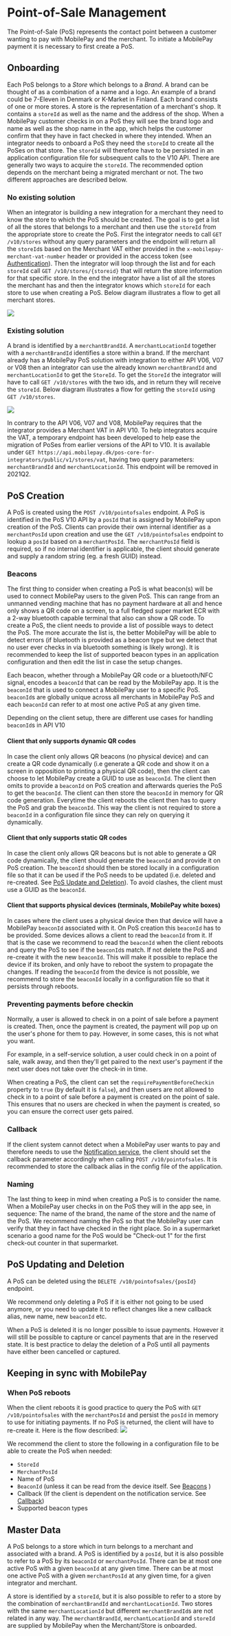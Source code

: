 # <a name="pos_management"></a>Point-of-Sale Management
The Point-of-Sale (PoS) represents the contact point between a customer wanting to pay with MobilePay and the merchant.
To initiate a MobilePay payment it is necessary to first create a PoS. 

## Onboarding
Each PoS belongs to a *Store* which belongs to a *Brand*. A brand can be thought of as a combination of a name and a logo. An example of a brand could be 7-Eleven in Denmark or K-Market in Finland. Each brand consists of one or more stores. A store is the representation of a merchant's shop. It contains a ``storeId`` as well as the name and the address of the shop. When a MobilePay customer checks in on a PoS they will see the brand logo and name as well as the shop name in the app, which helps the customer confirm that they have in fact checked in where they intended.
When an integrator needs to onboard a PoS they need the ``storeId`` to create all the PoSes on that store. The ``storeId`` will therefore have to be persisted in an application configuration file for subsequent calls to the V10 API. There are generally two ways to acquire the ``storeId``. The recommended option depends on the merchant being a migrated merchant or not. The two different approaches are described below. 

### No existing solution
When an integrator is building a new integration for a merchant they need to know the store to which the PoS should be created. The goal is to get a list of all the stores that belongs to a merchant and then use the ``storeId`` from the appropriate store to create the PoS. First the integrator needs to call ``GET /v10/stores`` without any query parameters and the endpoint will return all the ``storeId``s based on the Merchant VAT either provided in the ``x-mobilepay-merchant-vat-number`` header or provided in the access token (see [Authentication](pos_integratorauthentication#obtaining_access_token)). Then the integrator will loop through the list and for each ``storeId`` call ``GET /v10/stores/{storeid}`` that will return the store information for that specific store. In the end the integrator have a list of all the stores the merchant has and then the integrator knows which ``storeId`` for each store to use when creating a PoS. Below diagram illustrates a flow to get all merchant stores.

[![](assets/images/GetStoresByVat.PNG)](assets/images/GetStoresByVat.PNG)

### Existing solution
A brand is identified by a ``merchantBrandId``. A ``merchantLocationId`` together with a ``merchantBrandId`` identifies a store within a brand.
If the merchant already has a MobilePay PoS solution with integration to either API V06, V07 or V08 then an integrator can use the already known ``merchantBrandId`` and ``merchantLocationId`` to get the ``StoreId``. To get the ``StoreId`` the integrator will have to call ``GET /v10/stores`` with the two ids, and in return they will receive the ``storeId``. Below diagram illustrates a flow for getting the ``storeId`` using ``GET /v10/stores``.

[![](assets/images/get_store.png)](assets/images/get_store.png)

In contrary to the API V06, V07 and V08, MobilePay requires that the integrator provides a Merchant VAT in API V10. To help integrators acquire the VAT, a temporary endpoint has been developed to help ease the migration of PoSes from earlier versions of the API to V10. It is available under ``GET https://api.mobilepay.dk/pos-core-for-integrators/public/v1/stores/vat``, having two query parameters: ``merchantBrandId`` and ``merchantLocationId``.
This endpoint will be removed in 2021Q2.

## <a name="pos_creation"></a> PoS Creation
A PoS is created using the ````POST /v10/pointofsales```` endpoint. A PoS is identified in the PoS V10 API by a ````posId```` that is assigned by MobilePay upon creation of the PoS. Clients can provide their own internal identifier as a ````merchantPosId```` upon creation and use the ````GET /v10/pointofsales```` endpoint to lookup a ````posId```` based on a ````merchantPosId````. The `merchantPosId` field is required, so if no internal identifier is applicable, the client should generate and supply a random string (eg. a fresh GUID) instead.

### <a name="beacons"></a> Beacons
The first thing to consider when creating a PoS is what beacon(s) will be used to connect MobilePay users to the given PoS.
This can range from an unmanned vending machine that has no payment hardware at all and hence only shows a QR code on a screen, to a full fledged super market ECR with a 2-way bluetooth capable terminal that also can show a QR code. To create a PoS, the client needs to provide a list of possible ways to detect the PoS. The more accurate the list is, the better MobilePay will be able to detect errors (if bluetooth is provided as a beacon type but we detect that no user ever checks in via bluetooth something is likely wrong). It is recommended to keep the list of supported beacon types in an application configuration and then edit the list in case the setup changes.

Each beacon, whether through a MobilePay QR code or a bluetooth/NFC signal, encodes a ````beaconId```` that can be read by the MobilePay app. It is the ````beaconId```` that is used to connect a MobilePay user to a specific PoS. ````beaconId````s are globally unique across all merchants in MobilePay PoS and each ````beaconId```` can refer to at most one active PoS at any given time. 

Depending on the client setup, there are different use cases for handling ````beaconId````s in API V10

#### Client that only supports dynamic QR codes
In case the client only allows QR beacons (no physical device) and can create a QR code dynamically (i.e generate a QR code and show it on a screen in opposition to printing a physical QR code), then the client can choose to let MobilePay create a GUID to use as ````beaconId````. The client then omits to provide a ````beaconId```` on PoS creation and afterwards queries the PoS to get the ````beaconId````. The client can then store the ````beaconId```` in memory for QR code generation. Everytime the client reboots the client then has to query the PoS and grab the ````beaconId````. This way the client is not required to store a ````beaconId```` in a configuration file since they can rely on querying it dynamically.

#### Client that only supports static QR codes
In case the client only allows QR beacons but is not able to generate a QR code dynamically, the client should generate the ````beaconId```` and provide it on PoS creation. The ````beaconId```` should then be stored locally in a configuration file so that it can be used if the PoS needs to be updated (i.e. deleted and re-created. See [PoS Update and Deletion](pos_management#pos_updating_deletion)). To avoid clashes, the client must use a GUID as the ````beaconId````.

#### Client that supports physical devices (terminals, MobilePay white boxes)
In cases where the client uses a physical device then that device will have a MobilePay ````beaconId```` associated with it. On PoS creation this ````beaconId```` has to be provided. Some devices allows a client to read the ````beaconId```` from it. If that is the case we recommend to read the ````beaconId```` when the client reboots and query the PoS to see if the ````beaconId````s match. If not delete the PoS and re-create it with the new ````beaconId````. This will make it possible to replace the device if its broken, and only have to reboot the system to propagate the changes.
If reading the ````beaconId```` from the device is not possible, we recommend to store the ````beaconId```` locally in a configuration file so that it persists through reboots.

### Preventing payments before checkin
Normally, a user is allowed to check in on a point of sale before a payment is created. Then, once the payment is created, the payment will pop up on the user's phone for them to pay. However, in some cases, this is not what you want.

For example, in a self-service solution, a user could check in on a point of sale, walk away, and then they'll get paired to the next user's payment if the next user does not take over the check-in in time.

When creating a PoS, the client can set the `requirePaymentBeforeCheckin` property to `true` (by default it is `false`), and then users are not allowed to check in to a point of sale before a payment is created on the point of sale. This ensures that no users are checked in when the payment is created, so you can ensure the correct user gets paired.

### <a name="callback"></a>Callback
If the client system cannot detect when a MobilePay user wants to pay and therefore needs to use the [Notification service](detecting_mobilepay#notification), the client should set the callback parameter accordingly when calling ````POST /v10/pointofsales````.
It is recommended to store the callback alias in the config file of the application.

### Naming
The last thing to keep in mind when creating a PoS is to consider the name. When a MobilePay user checks in on the PoS they will in the app see, in sequence: The name of the brand, the name of the store and the name of the PoS. We recommend naming the PoS so that the MobilePay user can verify that they in fact have checked in the right place. So in a supermarket scenario a good name for the PoS would be "Check-out 1" for the first check-out counter in that supermarket.

## <a name="pos_updating_deletion"></a>PoS Updating and Deletion

A PoS can be deleted using the ````DELETE /v10/pointofsales/{posId}```` endpoint.

We recommend only deleting a PoS if it is either not going to be used anymore, or you need to update it to reflect changes like a new callback alias, new name, new ````beaconId```` etc.

When a PoS is deleted it is no longer possible to issue payments. However it will still be possible to capture or cancel payments that are in the reserved state. It is best practice to delay the deletion of a PoS until all payments have either been cancelled or captured.

## Keeping in sync with MobilePay

### When PoS reboots
When the client reboots it is good practice to query the PoS with ````GET /v10/pointofsales```` with the ````merchantPosId```` and persist the ````posId```` in memory to use for initiating payments. If no PoS is returned, the client will have to re-create it. Here is the flow described:
[![](assets/images/PoS_Onboarding.png)](assets/images/PoS_Onboarding.png)


We recommend the client to store the following in a configuration file to be able to create the PoS when needed:

* ````StoreId````
* ````MerchantPosId````
* Name of PoS
* ````BeaconId```` (unless it can be read from the device itself. See [Beacons](pos_management#beacons) )
* Callback (If the client is dependent on the notification service. See [Callback](pos_management#callback))
* Supported beacon types

## <a name="master-data"></a>Master Data

A PoS belongs to a store which in turn belongs to a merchant and associated with a brand. A PoS is identified by a ````posId````, but it is also possible to refer to a PoS by its ````beaconId```` or ````merchantPosId````. There can be at most one active PoS with a given ````beaconId```` at any given time. There can be at most one active PoS with a given ````merchantPosId```` at any given time, for a given integrator and merchant. 

A store is identified by a ````storeId````, but it is also possible to refer to a store by the combination of ````merchantBrandId```` and ````merchantLocationId````. Two stores with the same ````merchantLocationId```` but different ````merchantBrandId````s are not related in any way. The ````merchantBrandId````, ````merchantLocationId```` and ````storeId```` are supplied by MobilePay when the Merchant/Store is onboarded. 
